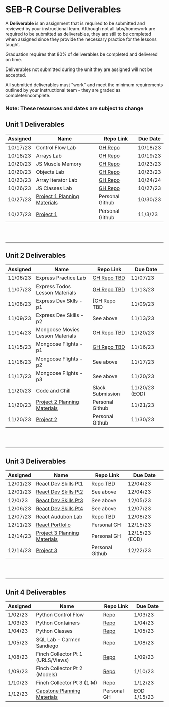
# SEB-R Course Deliverables

A **Deliverable** is an assignment that is required to be submitted and reviewed by your instructional team.  Although not all labs/homework are required to be submitted as deliverables, they are still to be completed when assigned since they provide the necessary practice for the lessons taught.

Graduation requires that 80% of deliverables be completed and delivered on time.

Deliverables not submitted during the unit they are assigned will not be accepted.

All submitted deliverables must "work" and meet the minimum requirements outlined by your instructional team - they are graded as complete/incomplete.

### Note: These resources and dates are subject to change

## Unit 1 Deliverables
| Assigned | Name | Repo Link | Due Date |
|--|--|--|--|
| 10/17/23  | Control Flow Lab | [GH Repo](https://github.com/SEIR-1016-EC/HW1-JS-Control-Flow)  | 10/18/23  |
| 10/18/23  | Arrays Lab  | [GH Repo](https://github.com/SEIR-1016-EC/HW2-Array-Practice-Lab)  | 10/19/23 |
| 10/20/23  | JS Muscle Memory  | [GH Repo](https://github.com/SEIR-1016-EC/HW3-JS-Muscle-Memory) | 10/23/23 |
| 10/20/23  | Objects Lab  | [GH Repo](https://github.com/SEIR-1016-EC/HW4-Objects-Lab) | 10/23/23 |
| 10/23/23  | Array Iterator Lab | [GH Repo](https://github.com/SEIR-1016-EC/HW5-Array-Iterator-Lab) | 10/24/24 |
| 10/26/23  | JS Classes Lab | [GH Repo](https://github.com/SEIR-1016-EC/HW-6-Classes-Lab) | 10/27/23  |
| 10/27/23  | [Project 1 Planning Materials](https://git.generalassemb.ly/wsjoshua/SEIR-Student-Resources/blob/main/Unit_1/project-1/project-1-requirements.md) | Personal Github | 10/30/23 |
| 10/27/23  | [Project 1 ](https://git.generalassemb.ly/wsjoshua/SEIR-Student-Resources/blob/main/Unit_1/project-1/project-1-requirements.md#technical-requirements) | Personal Github | 11/3/23 |


<br><br><hr>

## Unit 2 Deliverables
| Assigned | Name | Repo Link|Due Date|
|--|--|--|--|
| 11/06/23| Express Practice Lab | [GH Repo TBD]()| 11/07/23 |
| 11/07/23| Express Todos Lesson Materials | [GH Repo TBD]() | 11/13/23|
| 11/08/23 | Express Dev Sklls - p1 | [GH Repo TBD | 11/09/23  |
| 11/09/23 | Express Dev Skills - p2 | See above | 11/13/23 |
| 11/14/23 | Mongoose Movies Lesson Materials | [ GH Repo TBD ]()| 11/20/23 |
| 11/15/23 | Mongoose Flights - p1 | [ GH Repo TBD ]() | 11/16/23 |
| 11/16/23 | Mongoose Flights - p2 | See above | 11/17/23 |
| 11/17/23 | Mongoose Flights - p3 | See above | 11/20/23  |
| 11/20/23 | [Code and Chill]()| Slack Submission | 11/20/23 (EOD)|
| 11/20/23 | [Project 2 Planning Materials]() | Personal Github | 11/21/23 |
| 11/20/23 | [Project 2 ]() | Personal Github | 11/30/23 |


<br><br><hr>

## Unit 3 Deliverables
| Assigned | Name | Repo Link|Due Date|
|--|--|--|--|
| 12/01/23 | [ React Dev Skills Pt1 ]() | [Repo TBD]() | 12/04/23  |
| 12/01/23 | [ React Dev Skills Pt2 ]() | See above | 12/04/23 |
| 12/0/23 | [ React Dev Skills Pt3 ]() | See above | 12/05/23 |
| 12/06/23 | [ React Dev Skills Pt4 ]() | See above | 12/07/23 |
| 12/07/23 | [ React Audubon Lab ]() | [Repo TBD]()| 12/08/23 |
| 12/11/23 | [ React Portfolio ]() | Personal GH | 12/15/23 |
| 12/14/23 | [ Project 3 Planning Materials ]() | Personal GH | 12/15/23 (EOD)|
| 12/14/23 | [ Project 3 ]() | Personal Github | 12/22/23 |

<br><br><hr>

## Unit 4 Deliverables
| Assigned | Name | Repo Link|Due Date|
|--|--|--|--|
|1/02/23| Python Control Flow| [Repo]() | 1/03/23 |
|1/03/23| Python Containers | [Repo]() | 1/04/23 |
|1/04/23| Python Classes | [Repo]() | 1/05/23 |
|1/05/23| SQL Lab - Carmen Sandiego | [Repo]() | 1/08/23 |
|1/08/23| Finch Collector Pt 1 (URLS/Views) | [Repo]() | 1/09/23 |
|1/09/23| Finch Collector Pt 2 (Models) | [Repo]() | 1/10/23 |
|1/10/23| Finch Collector Pt 3 (1:M) | [Repo]() | 1/12/23 |
|1/12/23| [Capstone Planning Materials]() | Personal GH | EOD 1/15/23 |
